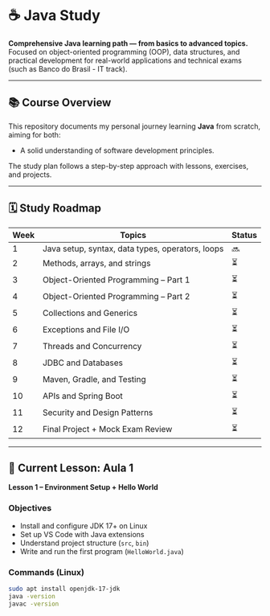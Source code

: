 # ☕ Java Study

**Comprehensive Java learning path — from basics to advanced topics.**  
Focused on object-oriented programming (OOP), data structures, and practical development for real-world applications and technical exams (such as Banco do Brasil - IT track).

---

## 📚 Course Overview

This repository documents my personal journey learning **Java** from scratch, aiming for both:
- A solid understanding of software development principles.


The study plan follows a step-by-step approach with lessons, exercises, and projects.

---

## 🗓️ Study Roadmap

| Week | Topics | Status |
|------|---------|--------|
| 1 | Java setup, syntax, data types, operators, loops | 🔜 |
| 2 | Methods, arrays, and strings | ⏳ |
| 3 | Object-Oriented Programming – Part 1 | ⏳ |
| 4 | Object-Oriented Programming – Part 2 | ⏳ |
| 5 | Collections and Generics | ⏳ |
| 6 | Exceptions and File I/O | ⏳ |
| 7 | Threads and Concurrency | ⏳ |
| 8 | JDBC and Databases | ⏳ |
| 9 | Maven, Gradle, and Testing | ⏳ |
| 10 | APIs and Spring Boot | ⏳ |
| 11 | Security and Design Patterns | ⏳ |
| 12 | Final Project + Mock Exam Review | ⏳ |

---

## 🧩 Current Lesson: Aula 1

**Lesson 1 – Environment Setup + Hello World**

### Objectives
- Install and configure JDK 17+ on Linux  
- Set up VS Code with Java extensions  
- Understand project structure (`src`, `bin`)  
- Write and run the first program (`HelloWorld.java`)

### Commands (Linux)
```bash
sudo apt install openjdk-17-jdk
java -version
javac -version


